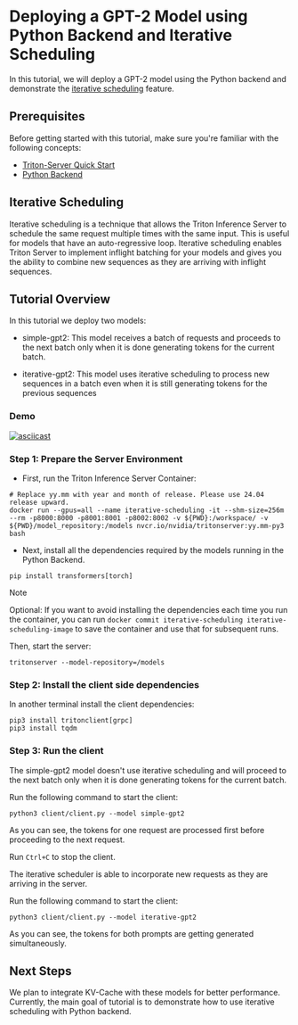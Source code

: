 <!--
# Copyright 2024, NVIDIA CORPORATION & AFFILIATES. All rights reserved.
#
# Redistribution and use in source and binary forms, with or without
# modification, are permitted provided that the following conditions
# are met:
#  * Redistributions of source code must retain the above copyright
#    notice, this list of conditions and the following disclaimer.
#  * Redistributions in binary form must reproduce the above copyright
#    notice, this list of conditions and the following disclaimer in the
#    documentation and/or other materials provided with the distribution.
#  * Neither the name of NVIDIA CORPORATION nor the names of its
#    contributors may be used to endorse or promote products derived
#    from this software without specific prior written permission.
#
# THIS SOFTWARE IS PROVIDED BY THE COPYRIGHT HOLDERS ``AS IS'' AND ANY
# EXPRESS OR IMPLIED WARRANTIES, INCLUDING, BUT NOT LIMITED TO, THE
# IMPLIED WARRANTIES OF MERCHANTABILITY AND FITNESS FOR A PARTICULAR
# PURPOSE ARE DISCLAIMED.  IN NO EVENT SHALL THE COPYRIGHT OWNER OR
# CONTRIBUTORS BE LIABLE FOR ANY DIRECT, INDIRECT, INCIDENTAL, SPECIAL,
# EXEMPLARY, OR CONSEQUENTIAL DAMAGES (INCLUDING, BUT NOT LIMITED TO,
# PROCUREMENT OF SUBSTITUTE GOODS OR SERVICES; LOSS OF USE, DATA, OR
# PROFITS; OR BUSINESS INTERRUPTION) HOWEVER CAUSED AND ON ANY THEORY
# OF LIABILITY, WHETHER IN CONTRACT, STRICT LIABILITY, OR TORT
# (INCLUDING NEGLIGENCE OR OTHERWISE) ARISING IN ANY WAY OUT OF THE USE
# OF THIS SOFTWARE, EVEN IF ADVISED OF THE POSSIBILITY OF SUCH DAMAGE.
-->

# Deploying a GPT-2 Model using Python Backend and Iterative Scheduling

In this tutorial, we will deploy a GPT-2 model using the Python backend and
demonstrate the
[iterative scheduling](https://docs.nvidia.com/deeplearning/triton-inference-server/user-guide/docs/user_guide/model_configuration.html#iterative-sequences)
feature.

## Prerequisites

Before getting started with this tutorial, make sure you're familiar
with the following concepts:

* [Triton-Server Quick Start](https://docs.nvidia.com/deeplearning/triton-inference-server/user-guide/docs/getting_started/quickstart.html)
* [Python Backend](https://github.com/triton-inference-server/python_backend)

## Iterative Scheduling

Iterative scheduling is a technique that allows the Triton Inference Server to
schedule the same request multiple times with the same input. This is useful for
models that have an auto-regressive loop. Iterative scheduling enables Triton
Server to implement inflight batching for your models and gives you the ability
to combine new sequences as they are arriving with inflight sequences.

## Tutorial Overview

In this tutorial we deploy two models:

* simple-gpt2: This model receives a batch of requests and proceeds to the next
batch only when it is done generating tokens for the current batch.

* iterative-gpt2: This model uses iterative scheduling to process
new sequences in a batch even when it is still generating tokens for the
previous sequences

### Demo

[![asciicast](https://asciinema.org/a/TUZtHwZsYrJzHuZF7XCOj1Avx.svg)](https://asciinema.org/a/TUZtHwZsYrJzHuZF7XCOj1Avx)

### Step 1: Prepare the Server Environment

* First, run the Triton Inference Server Container:

```
# Replace yy.mm with year and month of release. Please use 24.04 release upward.
docker run --gpus=all --name iterative-scheduling -it --shm-size=256m --rm -p8000:8000 -p8001:8001 -p8002:8002 -v ${PWD}:/workspace/ -v ${PWD}/model_repository:/models nvcr.io/nvidia/tritonserver:yy.mm-py3 bash
```

* Next, install all the dependencies required by the models running in the
Python Backend.

```
pip install transformers[torch]
```

> [!NOTE]
> Optional: If you want to avoid installing the dependencies each time you run the
> container, you can run `docker commit iterative-scheduling iterative-scheduling-image` to save the container
> and use that for subsequent runs.

Then, start the server:

```
tritonserver --model-repository=/models
```

### Step 2: Install the client side dependencies

In another terminal install the client dependencies:

```
pip3 install tritonclient[grpc]
pip3 install tqdm
```

### Step 3: Run the client

The simple-gpt2 model doesn't use iterative scheduling and will proceed to the
next batch only when it is done generating tokens for the current batch.

Run the following command to start the client:

```
python3 client/client.py --model simple-gpt2
```

As you can see, the tokens for one request are processed first before proceeding
to the next request.

Run `Ctrl+C` to stop the client.


The iterative scheduler is able to incorporate new requests as they are arriving
in the server.

Run the following command to start the client:
```
python3 client/client.py --model iterative-gpt2
```

As you can see, the tokens for both prompts are getting generated simultaneously.

## Next Steps

We plan to integrate KV-Cache with these models for better performance. Currently,
the main goal of tutorial is to demonstrate how to use iterative scheduling with
Python backend.
